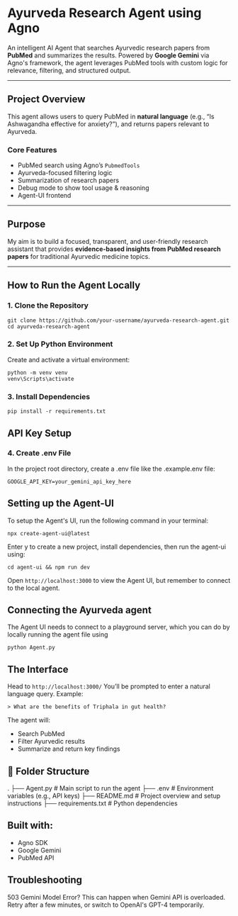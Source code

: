 # Ayurveda Research Agent using Agno

An intelligent AI Agent that searches Ayurvedic research papers from **PubMed** and summarizes the results. Powered by **Google Gemini** via Agno's framework, the agent leverages PubMed tools with custom logic for relevance, filtering, and structured output.

---

## Project Overview

This agent allows users to query PubMed in **natural language** (e.g., “Is Ashwagandha effective for anxiety?”), and returns papers relevant to Ayurveda.

### Core Features

- PubMed search using Agno’s `PubmedTools`
- Ayurveda-focused filtering logic
- Summarization of research papers
- Debug mode to show tool usage & reasoning
- Agent-UI frontend

---

## Purpose

My aim is to build a focused, transparent, and user-friendly research assistant that provides **evidence-based insights from PubMed research papers** for traditional Ayurvedic medicine topics.

---

## How to Run the Agent Locally

### 1. Clone the Repository

```
git clone https://github.com/your-username/ayurveda-research-agent.git
cd ayurveda-research-agent
```
### 2. Set Up Python Environment
Create and activate a virtual environment:
```
python -m venv venv
venv\Scripts\activate
```
### 3. Install Dependencies
```
pip install -r requirements.txt
```
## API Key Setup
### 4. Create .env File
In the project root directory, create a .env file like the .example.env file:
```
GOOGLE_API_KEY=your_gemini_api_key_here
```

## Setting up the Agent-UI
To setup the Agent's UI, run the following command in your terminal:
```
npx create-agent-ui@latest
```
Enter y to create a new project, install dependencies, then run the agent-ui using:
```
cd agent-ui && npm run dev
```
Open `http://localhost:3000` to view the Agent UI, but remember to connect to the local agent.
## Connecting the Ayurveda agent
The Agent UI needs to connect to a playground server, which you can do by locally running the agent file using
```
python Agent.py
```
## The Interface
Head to `http://localhost:3000/`
You’ll be prompted to enter a natural language query.
Example:
```
> What are the benefits of Triphala in gut health?
```
The agent will:
* Search PubMed
* Filter Ayurvedic results
* Summarize and return key findings

## 📂 Folder Structure
.
├── Agent.py              # Main script to run the agent
├── .env                  # Environment variables (e.g., API keys)
├── README.md             # Project overview and setup instructions
├── requirements.txt      # Python dependencies

## Built with:
* Agno SDK
* Google Gemini
* PubMed API

## Troubleshooting
503 Gemini Model Error?
This can happen when Gemini API is overloaded. Retry after a few minutes, or switch to OpenAI's GPT-4 temporarily.
